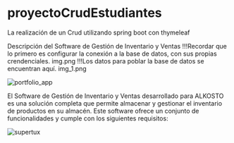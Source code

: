 # proyectoCrudEstudiantes
La realización de un Crud utilizando spring boot con thymeleaf

Descripción del Software de Gestión de Inventario y Ventas
!!!Recordar que lo primero es configurar la conexión a la base de datos, con sus propias crendenciales. img.png !!!Los datos para poblar la base de datos se encuentran aquí. img_1.png

![portfolio_app](https://github.com/ricardogomez99/proyectoCrudEstudiantes/assets/92341478/dad646a6-a525-45e1-88bb-6331eb2919e0)


El Software de Gestión de Inventario y Ventas desarrollado para ALKOSTO es una solución completa que permite almacenar y gestionar el inventario de productos en su almacén. Este software ofrece un conjunto de funcionalidades y cumple con los siguientes requisitos:

![supertux](https://github.com/ricardogomez99/proyectoCrudEstudiantes/assets/92341478/0fa82ed7-a7e8-4090-9fd2-a6d0ee86e920)
